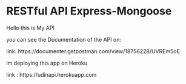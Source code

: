 

<h1>RESTful API Express-Mongoose</h1>


<p>Hello this is My API</p>

<p>you can see the Documentation of the API on:</p>

<p>link: https://documenter.getpostman.com/view/18756228/UVREm5oE</p>

<p>im deploying this app on Heroku</p>

<p>link : https://udinapi.herokuapp.com</p>

